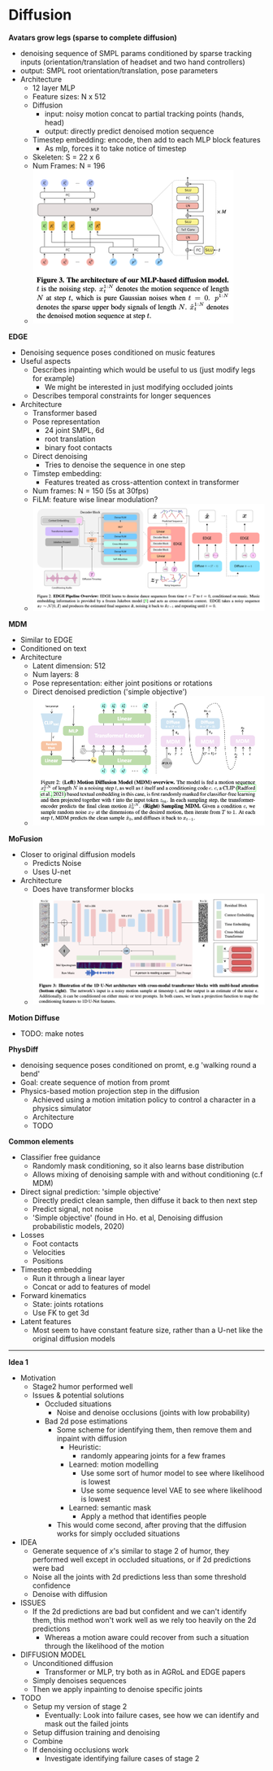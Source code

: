 
# Diffusion

**Avatars grow legs (sparse to complete diffusion)**
- denoising sequence of SMPL params conditioned by sparse tracking inputs (orientation/translation of headset and two hand controllers)
- output: SMPL root orientation/translation, pose parameters
- Architecture
    - 12 layer MLP
    - Feature sizes: N x 512
    - Diffusion
        - input: noisy motion concat to partial tracking points (hands, head)
        - output: directly predict denoised motion sequence
    - Timestep embedding: encode, then add to each MLP block features
        - As mlp, forces it to take notice of timestep
    - Skeleten: S = 22 x 6
    - Num Frames: N = 196
    - ![Arch](Diffusion_pics/Avatars_grow_legs.png)

**EDGE**
- Denoising sequence poses conditioned on music features
- Useful aspects
    - Describes inpainting which would be useful to us (just modify legs for example)
        - We might be interested in just modifying occluded joints
    - Describes temporal constraints for longer sequences
- Architecture
    - Transformer based
    - Pose representation
        - 24 joint SMPL, 6d
        - root translation
        - binary foot contacts
    - Direct denoising
        - Tries to denoise the sequence in one step
    - Timstep embedding:
        - Features treated as cross-attention context in transformer
    - Num frames: N = 150 (5s at 30fps)
    - FiLM: feature wise linear modulation?
    - ![Arch](Diffusion_pics/EDGE.png)

**MDM**
- Similar to EDGE
- Conditioned on text
- Architecture
    - Latent dimension: 512
    - Num layers: 8 
    - Pose representation: either joint positions or rotations
    - Direct denoised prediction ('simple objective')
    - ![Arch](Diffusion_pics/MDM.png)

**MoFusion**
- Closer to original diffusion models
    - Predicts Noise 
    - Uses U-net
- Architecture
    - Does have transformer blocks
    - ![Arch](Diffusion_pics/MoFusion.png)

**Motion Diffuse**
- TODO: make notes

**PhysDiff**
- denoising sequence poses conditioned on promt, e.g 'walking round a bend'
- Goal: create sequence of motion from promt
- Physics-based motion projection step in the diffusion
    - Achieved using a motion imitation policy to control a character in a
    physics simulator
    - Architecture
    - TODO   

**Common elements**
- Classifier free guidance
    - Randomly mask conditioning, so it also learns base distribution
    - Allows mixing of denoising sample with and without conditioning (c.f MDM)
- Direct signal prediction: 'simple objective'
    - Directly predict clean sample, then diffuse it back to then next step
    - Predict signal, not noise
    - 'Simple objective' (found in Ho. et al, Denoising diffusion probabilistic models, 2020)
- Losses
    - Foot contacts
    - Velocities
    - Positions
- Timestep embedding
    - Run it through a linear layer
    - Concat or add to features of model
- Forward kinematics
    - State: joints rotations
    - Use FK to get 3d
- Latent features
    - Most seem to have constant feature size, rather than a U-net like the original diffusion models

---
**Idea 1**

- Motivation
    - Stage2 humor performed well
    - Issues & potential solutions
        - Occluded situations
            - Noise and denoise occlusions (joints with low probability)
        - Bad 2d pose estimations
            - Some scheme for identifying them, then remove them and inpaint with diffusion
                - Heuristic: 
                    - randomly appearing joints for a few frames
                - Learned: motion modelling
                    - Use some sort of humor model to see where likelihood is lowest
                    - Use some sequence level VAE to see where likelihood is lowest
                - Learned: semantic mask
                    - Apply a method that identifies people
            - This would come second, after proving that the diffusion works for simply occluded situations
- IDEA
    - Generate sequence of $x$'s similar to stage 2 of humor, they performed well except in occluded situations, or if 2d predictions were bad
    - Noise all the joints with 2d predictions less than some threshold confidence
    - Denoise with diffusion
- ISSUES
    - If the 2d predictions are bad but confident and we can't identify them, this method won't work well as we rely too heavily on the 2d predictions
        - Whereas a motion aware could recover from such a situation through the likelihood of the motion
- DIFFUSION MODEL
    - Unconditioned diffusion
        - Transformer or MLP, try both as in AGRoL and EDGE papers
    - Simply denoises sequences
    - Then we apply inpainting to denoise specific joints
- TODO
    - Setup my version of stage 2
        - Eventually: Look into failure cases, see how we can identify and mask out the failed joints
    - Setup diffusion training and denoising
    - Combine
    - If denoising occlusions work
        - Investigate identifying failure cases of stage 2